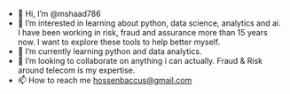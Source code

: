 - 👋 Hi, I’m @mshaad786
- 👀 I’m interested in learning about python, data science, analytics and ai. I have been working in risk, fraud and assurance more than 15 years now. I want to explore these tools to help better myself.
- 🌱 I’m currently learning python and data analytics.
- 💞️ I’m looking to collaborate on anything i can actually. Fraud & Risk around telecom is my expertise.
- 📫 How to reach me hossenbaccus@gmail.com

<!---
mshaad786/mshaad786 is a ✨ special ✨ repository because its `README.md` (this file) appears on your GitHub profile.
You can click the Preview link to take a look at your changes.
--->

